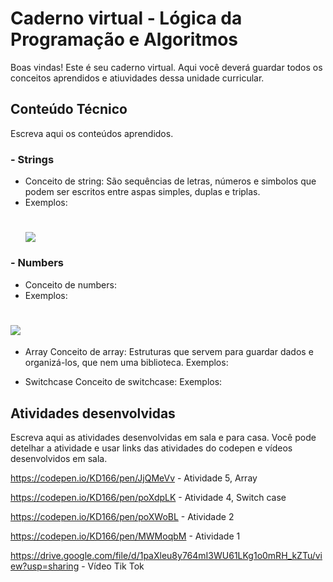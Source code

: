 # Caderno virtual - Lógica da Programação e Algoritmos
Boas vindas! Este é seu caderno virtual. Aqui você deverá guardar todos os conceitos aprendidos e atiuvidades dessa unidade curricular. 


## Conteúdo Técnico
Escreva aqui os conteúdos aprendidos.

### - Strings
- Conceito de string: São sequências de letras, números e simbolos que podem ser escritos entre aspas simples, duplas e triplas.
- Exemplos:
  # ![](https://github-production-user-asset-6210df.s3.amazonaws.com/164562736/361957593-706cb469-77f6-4080-98e6-5b532b295942.jpg?X-Amz-Algorithm=AWS4-HMAC-SHA256&X-Amz-Credential=AKIAVCODYLSA53PQK4ZA%2F20240827%2Fus-east-1%2Fs3%2Faws4_request&X-Amz-Date=20240827T201751Z&X-Amz-Expires=300&X-Amz-Signature=7ca27a7a33b6bd5c38c073812429e44ec346f5d0b0329a03783218a16f141af4&X-Amz-SignedHeaders=host&actor_id=164940509&key_id=0&repo_id=847937638)	

### - Numbers
 - Conceito de numbers:
 - Exemplos:
# ![](https://github-production-user-asset-6210df.s3.amazonaws.com/164562736/361956561-8d2c9fdb-8545-43f7-ab44-3609c468c218.png?X-Amz-Algorithm=AWS4-HMAC-SHA256&X-Amz-Credential=AKIAVCODYLSA53PQK4ZA%2F20240827%2Fus-east-1%2Fs3%2Faws4_request&X-Amz-Date=20240827T201755Z&X-Amz-Expires=300&X-Amz-Signature=233657cbee9ce7731fd9b152c3fd1a59770bf4558679e7595ced47abbd0586ef&X-Amz-SignedHeaders=host&actor_id=164940509&key_id=0&repo_id=847937638)	


- Array
  Conceito de array: Estruturas que servem para guardar dados e organizá-los, que nem uma biblioteca. 
  Exemplos: 
  

- Switchcase
  Conceito de switchcase:
  Exemplos:


## Atividades desenvolvidas
Escreva aqui as atividades desenvolvidas em sala e para casa. Você pode detelhar a atividade e usar links das atividades do codepen e vídeos desenvolvidos em sala. 

https://codepen.io/KD166/pen/JjQMeVv - Atividade 5, Array

https://codepen.io/KD166/pen/poXdpLK - Atividade 4, Switch case

https://codepen.io/KD166/pen/poXWoBL - Atividade 2

https://codepen.io/KD166/pen/MWMoqbM - Atividade 1 

https://drive.google.com/file/d/1paXleu8y764mI3WU61LKg1o0mRH_kZTu/view?usp=sharing - Vídeo Tik Tok
